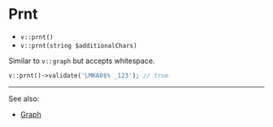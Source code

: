 # Prnt

- `v::prnt()`
- `v::prnt(string $additionalChars)`

Similar to `v::graph` but accepts whitespace.

```php
v::prnt()->validate('LMKA0$% _123'); // true
```

***
See also:

  * [Graph](Graph.md)
